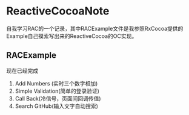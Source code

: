 # ReactiveCocoaNote
自我学习RAC的一个记录，其中RACExample文件是我参照RxCocoa提供的Example自己摸索写出来的ReactiveCocoa的OC实现。

## RACExample

现在已经完成

1. Add Numbers (实时三个数字相加)
2. Simple Validation(简单的登录验证)
3. Call Back(冷信号，页面间回调传值)
4. Search GitHub(输入文字自动搜索)